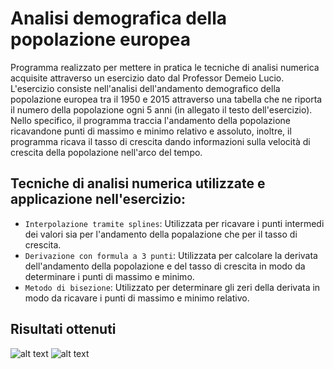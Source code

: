 # Analisi demografica della popolazione europea

Programma realizzato per mettere in pratica le tecniche di analisi numerica acquisite attraverso un esercizio dato dal Professor Demeio Lucio.
L'esercizio consiste nell'analisi dell'andamento demografico della popolazione europea tra il 1950 e 2015 attraverso una tabella che ne riporta il numero della popolazione ogni 5 anni (in allegato il testo dell'esercizio).
Nello specifico, il programma traccia l'andamento della popolazione ricavandone punti di massimo e minimo relativo e assoluto, inoltre, il programma ricava il tasso di crescita dando informazioni sulla velocità di crescita della popolazione nell'arco del tempo.

## Tecniche di analisi numerica utilizzate e applicazione nell'esercizio:

* `Interpolazione tramite splines`: Utilizzata per ricavare i punti intermedi dei valori sia per l'andamento della popalazione che per il tasso di crescita.  
* `Derivazione con formula a 3 punti`: Utilizzata per calcolare la derivata dell'andamento della popolazione e del tasso di crescita in modo da determinare i punti di massimo e minimo.
* `Metodo di bisezione`: Utilizzato per determinare gli zeri della derivata in modo da ricavare i punti di massimo e minimo relativo.  

## Risultati ottenuti

![alt text](https://drive.google.com/uc?export=view&id=1DrwhwLqdACC0a8lUncYmpL67x5m1gOSA)
![alt text](https://drive.google.com/uc?export=view&id=1KWUg_9mON6fSK824MYrSBGa3BPXmKBwe)
